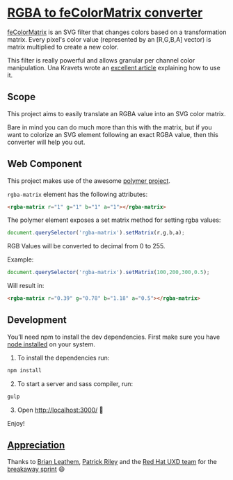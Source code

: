 # [RGBA to feColorMatrix converter](http://blog.andresgalante.com/RGBAtoFeColorMatrix)

[feColorMatrix](https://developer.mozilla.org/en-US/docs/Web/SVG/Element/feColorMatrix) is an SVG filter that changes colors based on a transformation matrix. Every pixel's color value (represented by an [R,G,B,A] vector) is matrix multiplied to create a new color.

This filter is really powerful and allows granular per channel color manipulation. Una Kravets wrote an [excellent article](http://alistapart.com/article/finessing-fecolormatrix) explaining how to use it.

## Scope

This project aims to easily translate an RGBA value into an SVG color matrix.

Bare in mind you can do much more than this with the matrix, but if you want to colorize an SVG element following an exact RGBA value, then this converter will help you out.

## Web Component

This project makes use of the awesome [polymer project](https://www.polymer-project.org/1.0/).

`rgba-matrix` element has the following attributes:
```html
<rgba-matrix r="1" g="1" b="1" a="1"></rgba-matrix>
```

The polymer element exposes a set matrix method for setting rgba values:
```javascript
document.querySelector('rgba-matrix').setMatrix(r,g,b,a);
```

RGB Values will be converted to decimal from 0 to 255.

Example:
```javascript
document.querySelector('rgba-matrix').setMatrix(100,200,300,0.5);
```

Will result in:
```html
<rgba-matrix r="0.39" g="0.78" b="1.18" a="0.5"></rgba-matrix>
```

## Development

You’ll need npm to install the dev dependencies. First make sure you have [node installed](https://nodejs.org/en/) on your system.

1) To install the dependencies run:
```bash
npm install
```

2) To start a server and sass compiler, run:
```bash
gulp
```

3) Open [http://localhost:3000/](http://localhost:3000/) :tada:

Enjoy!

## [Appreciation](https://www.youtube.com/watch?v=Jo-0ytcEXKg)
Thanks to [Brian Leathem](https://github.com/bleathem), [Patrick Riley](https://github.com/priley86) and the [Red Hat UXD team](https://twitter.com/RedHatUXD) for the [breakaway sprint](https://www.youtube.com/watch?v=kHue-HaXXzg) :smile:
